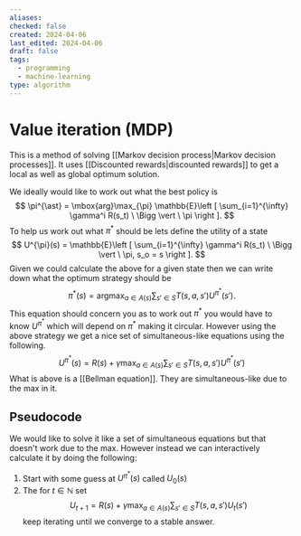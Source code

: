 ```yaml
---
aliases: 
checked: false
created: 2024-04-06
last_edited: 2024-04-06
draft: false
tags:
  - programming
  - machine-learning
type: algorithm
---
```

# Value iteration (MDP)

This is a method of solving [[Markov decision process|Markov decision processes]]. It uses [[Discounted rewards|discounted rewards]] to get a local as well as global optimum solution. 

We ideally would like to work out what the best policy is
$$
\pi^{\ast} = \mbox{arg}\max_{\pi} \mathbb{E}\left [ \sum_{i=1}^{\infty} \gamma^i R(s_t) \ \Bigg \vert \ \pi \right ].
$$
To help us work out what $\pi^{\ast}$ should be lets define the utility of a state
$$
U^{\pi}(s) = \mathbb{E}\left [ \sum_{i=1}^{\infty} \gamma^i R(s_t) \ \Bigg \vert \ \pi, s_o = s \right ].
$$
Given we could calculate the above for a given state then we can write down what the optimum strategy should be
$$
\pi^{\ast}(s) = \mbox{arg}\max_{a \in A(s)} \sum_{s' \in S} T(s,a,s') U^{\pi^{\ast}}(s').
$$
This equation should concern you as to work out $\pi^{\ast}$ you would have to know $U^{\pi^{\ast}}$ which will depend on $\pi^{\ast}$ making it circular. However using the above strategy we get a nice set of simultaneous-like equations using the following.
$$
U^{\pi^{\ast}}(s) = R(s) + \gamma \max_{a \in A(s)} \sum_{s' \in S} T(s,a,s') U^{\pi^{\ast}}(s')
$$
What is above is a [[Bellman equation]]. They are simultaneous-like due to the max in it. 

## Pseudocode

We would like to solve it like a set of simultaneous equations but that doesn't work due to the max. However instead we can interactively calculate it by doing the following:

1. Start with some guess at $U^{\pi^{\ast}}(s)$ called $U_0(s)$
2. The for $t \in \mathbb{N}$ set
$$
U_{t+1} = R(s) + \gamma \max_{a \in A(s)} \sum_{s' \in S} T(s,a,s') U_t(s')
$$
keep iterating until we converge to a stable answer.

